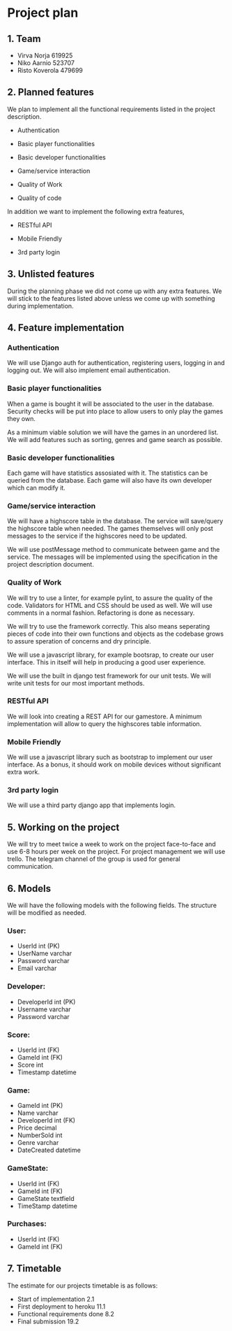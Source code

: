 # Project plan

## 1. Team
 * Virva Norja 619925
 * Niko Aarnio 523707
 * Risto Koverola 479699

## 2. Planned features 

We plan to implement all the functional requirements listed in the project description.

* Authentication

* Basic player functionalities

* Basic developer functionalities

* Game/service interaction

* Quality of Work

* Quality of code

In addition we want to implement the following extra features,

* RESTful API

* Mobile Friendly

* 3rd party login

## 3. Unlisted features

During the planning phase we did not come up with any extra features. We will stick to the features listed above unless we come up with something during implementation.

## 4. Feature implementation

### Authentication

We will use Django auth for authentication, registering users, logging in and logging out. We will also implement email authentication.

### Basic player functionalities

When a game is bought it will be associated to the user in the database. Security checks will be put into place to allow users to only play the games they own.

As a minimum viable solution we will have the games in an unordered list. We will add features such as sorting, genres and game search as possible.

### Basic developer functionalities

Each game will have statistics assosiated with it. The statistics can be queried from the database. Each game will also have its own developer which can modify it.

### Game/service interaction

We will have a highscore table in the database. The service will save/query the highscore table when needed. The games themselves will only post messages to the service if the highscores need to be updated.

We will use postMessage method to communicate between game and the service. The messages will be implemented using the specification in the project description document.

### Quality of Work

We will try to use a linter, for example pylint, to assure the quality of the code. Validators for HTML and CSS should be used as well. We will use comments in a normal fashion. Refactoring is done as necessary.

We will try to use the framework correctly. This also means seperating pieces of code into their own functions and objects as the codebase grows to assure speration of concerns and dry principle.

We will use a javascript library, for example bootsrap, to create our user interface. This in itself will help in producing a good user experience.

We will use the built in django test framework for our unit tests. We will write unit tests for our most important methods.

### RESTful API

We will look into creating a REST API for our gamestore. A minimum implementation will allow to query the highscores table information.

### Mobile Friendly

We will use a javascript library such as bootstrap to implement our user interface. As a bonus, it should work on mobile devices without significant extra work.

### 3rd party login

We will use a third party django app that implements login.

## 5. Working on the project

We will try to meet twice a week to work on the project face-to-face and use 6-8 hours per week on the project. For project management we will use trello. The telegram channel of the group is used for general communication.

## 6. Models
We will have the following models with the following fields. The structure will be modified as needed.

### User:
* UserId int (PK)
* UserName varchar
* Password varchar
* Email varchar

### Developer:
* DeveloperId int (PK)
* Username varchar
* Password varchar

### Score: 
* UserId int (FK)
* GameId int (FK)
* Score int
* Timestamp datetime

### Game:
* GameId int (PK)
* Name varchar
* DeveloperId int (FK)
* Price decimal
* NumberSold int
* Genre varchar
* DateCreated datetime

### GameState:
* UserId int (FK)
* GameId int (FK)
* GameState textfield
* TimeStamp datetime

### Purchases:
* UserId int (FK)
* GameId int (FK)


## 7. Timetable

The estimate for our projects timetable is as follows:

* Start of implementation 2.1
* First deployment to heroku 11.1
* Functional requirements done 8.2
* Final submission 19.2